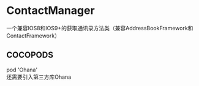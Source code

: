 # ContactManager
一个兼容IOS8和IOS9+的获取通讯录方法类（兼容AddressBookFramework和ContactFramework）
## COCOPODS
pod 'Ohana'  
还需要引入第三方库Ohana
